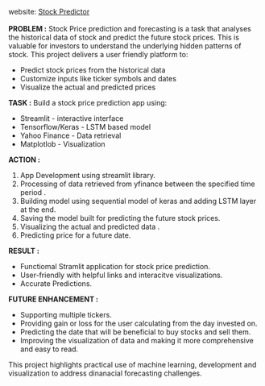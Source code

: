 website: [Stock Predictor](https://stock-predictor-program-nyusk7fuv8atceo6rp5emo.streamlit.app/)</br>
</br>
**PROBLEM :**
Stock Price prediction and forecasting is a task that analyses the historical data of stock and predict the future stock prices.
This is valuable for investors to understand the underlying hidden patterns of stock.
This project delivers a user friendly platform to: 
- Predict stock prices from the historical data
- Customize inputs like ticker symbols and dates
- Visualize the actual and predicted prices

**TASK :**
Build a stock price prediction app using:
* Streamlit - interactive interface
* Tensorflow/Keras - LSTM based model
* Yahoo Finance - Data retrieval
* Matplotlob - Visualization

**ACTION :**
1. App Development using streamlit library.
2. Processing of data retrieved from yfinance between the specified time period  .
3. Building model using sequential model of keras and adding LSTM layer at the end.
4. Saving the model built for predicting the future stock prices.
5. Visualizing the actual and predicted data .
6. Predicting price for a future date.

**RESULT :**
* Functiomal Stramlit application for stock price prediction.
* User-friendly with helpful links and interacitve visualizations.
* Accurate Predictions.

**FUTURE ENHANCEMENT :** 
* Supporting multiple tickers.
* Providing gain or loss for the user calculating from the day invested on.
* Predicting the date that will be beneficial to buy stocks and sell them.
* Improving the visualization of data and making it more comprehensive and easy to read.

This project highlights practical use of machine learning, development and visualization to address dinanacial forecasting challenges.
